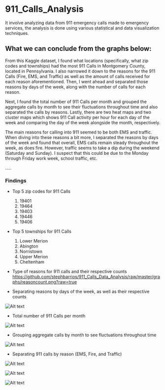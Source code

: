 # 911_Calls_Analysis
It involve analyzing data from 911 emergency calls made to emergency services, the analysis is done using various statistical and data visualization techniques.

## What we can conclude from the graphs below:
From this Kaggle dataset, I found what locations (specifically, what zip codes and townships) had the most 911 Calls in Montgomery County, located in Pennsylvania. I also narrowed it down to the reasons for the 911 Calls (Fire, EMS, and Traffic) as well as the amount of calls received for each reason aforementioned. Then, I went ahead and separated those reasons by days of the week, along with the number of calls for each reason.

Next, I found the total number of 911 Calls per month and grouped the aggregate calls by month to see their fluctuations throughout time and also separated the calls by reasons. Lastly, there are two heat maps and two cluster maps which shows 911 Call activity per hour for each day of the week and comparing the day of the week alongside the month, respectively.

The main reasons for calling into 911 seemed to be both EMS and traffic. When diving into these reasons a bit more, I separated the reasons by days of the week and found that overall, EMS calls remain steady throughout the week, as does fire. However, traffic seems to take a dip during the weekend (Saturday and Sunday). I suspect that this could be due to the Monday through Friday work week, school traffic, etc. 

.....


### Findings
 
- Top 5 zip codes for 911 Calls
    1.	19401
    2.	19464
    3.	19403
    4.	19446
    5.	19406

- Top 5 townships for 911 Calls
    1.	Lower Merion
    2.	Abington
    3.	Norristown
    4.	Upper Merion
    5.	Cheltenham
    
- Type of reasons for 911 calls and their respective counts
https://github.com/stephbarrios/911_Calls_Data_Analysis/raw/master/graphs/reasoncount.png?raw=true


- Separating reasons by days of the week, as well as their respective counts

![Alt text](/graphs/dayofweekcount.png?raw=true)

- Total number of 911 Calls per month

![Alt text](/graphs/callspermonth.png?raw=true)

- Grouping aggregate calls by month to see fluctuations throughout time

![Alt text](/graphs/aggcallsmonth.png?raw=true)

- Separating 911 calls by reason (EMS, Fire, and Traffic)

![Alt text](/graphs/ems.png?raw=true)

![Alt text](/graphs/fire.png?raw=true)

![Alt text](/graphs/traffic.png?raw=true)
    
